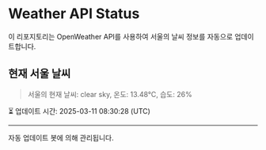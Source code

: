 
# Weather API Status

이 리포지토리는 OpenWeather API를 사용하여 서울의 날씨 정보를 자동으로 업데이트합니다.

## 현재 서울 날씨
> 서울의 현재 날씨: clear sky, 온도: 13.48°C, 습도: 26%

⏳ 업데이트 시간: 2025-03-11 08:30:28 (UTC)

---
자동 업데이트 봇에 의해 관리됩니다.
